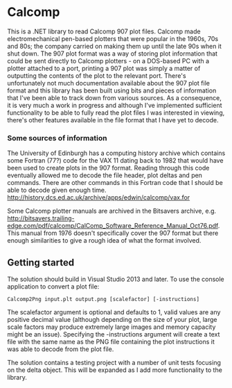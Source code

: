# Calcomp
This is a .NET library to read Calcomp 907 plot files. Calcomp made electromechanical pen-based plotters that were popular in the 1960s, 70s and 80s; the company carried on making them up until the late 90s when it shut down. The 907 plot format was a way of storing plot information that could be sent directly to Calcomp plotters - on a DOS-based PC with a plotter attached to a port, printing a 907 plot was simply a matter of outputting the contents of the plot to the relevant port. There's unfortunately not much documentation available about the 907 plot file format and this library has been built using bits and pieces of information that I've been able to track down from various sources. As a consequence, it is very much a work in progress and although I've implemented sufficient functionality to be able to fully read the plot files I was interested in viewing, there's other features available in the file format that I have yet to decode.

### Some sources of information

The University of Edinburgh has a computing history archive which contains some Fortran (77?) code for the VAX 11 dating back to 1982 that would have been used to create plots in the 907 format. Reading through this code eventually allowed me to decode the file header, plot deltas and pen commands. There are other commands in this Fortran code that I should be able to decode given enough time. http://history.dcs.ed.ac.uk/archive/apps/edwin/calcomp/vax.for

Some Calcomp plotter manuals are archived in the Bitsavers archive, e.g. http://bitsavers.trailing-edge.com/pdf/calcomp/CalComp_Software_Reference_Manual_Oct76.pdf. This manual from 1976 doesn't specifically cover the 907 format but there enough similarities to give a rough idea of what the format involved.

## Getting started

The solution should build in Visual Studio 2013 and later. To use the console application to convert a plot file:

    Calcomp2Png input.plt output.png [scalefactor] [-instructions]

The scalefactor argument is optional and defaults to 1, valid values are any positive decimal value (although depending on the size of your plot, large scale factors may produce extremely large images and memory capacity might be an issue). Specifying the -instructions argument will create a text file with the same name as the PNG file containing the plot instructions it was able to decode from the plot file.

The solution contains a testing project with a number of unit tests focusing on the delta object. This will be expanded as I add more functionality to the library.



